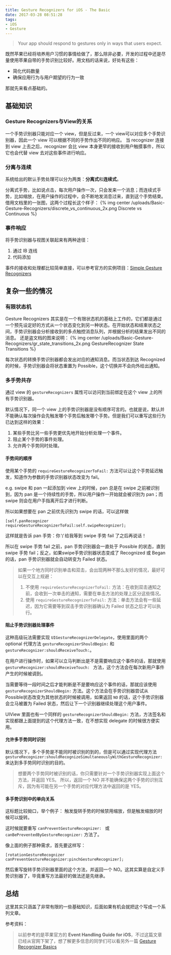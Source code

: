 ```yaml
---
title: Gesture Recognizers for iOS - The Basic
date: 2017-03-28 08:51:28
tags:
- iOS
- Gesture
---
```


> Your app should respond to gestures only in ways that users expect.

既然苹果已经将培养用户习惯的事情给做了，那么除非必要，开发的过程中还是尽量使用苹果自带的手势识别比较好。用文档的话来说，好处有这些：

* 简化代码数量
* 确保应用行为与用户期望的行为一致

<!-- more -->

那就先来看点基础的。

## 基础知识
### Gesture Recognizers与View的关系

一个手势识别器只能对应一个 view，但是反过来，一个 view可以对应多个手势识别器，因此一个 view 可以根据不同的手势作出不同的响应。
当 recognizer 连接到 view 上去之后，recognizer 会比 view 本身更早的接收到用户触摸事件，所以它也会代替 view 去对这些事件进行响应。

### 分离与连续

系统给出的默认手势处理可以分为两类：**分离式**和**连续式**。

分离式手势，比如说点击，每次用户操作一次，只会发来一个消息；而连续式手势，比如缩放，在用户操作的过程中，会不断地发消息过来，直到这个手势结束。
借用文档里的一张图，这两个过程长这个样子：
{% img center /uploads/Basic-Gesture-Recognizers/discrete_vs_continuous_2x.png Discrete vs Continuous %}

### 事件响应

将手势识别器与视图关联起来有两种途径：

1. 通过 IB 连线
2. 代码添加

事件的接收和处理都比较简单直接，可以参考官方的实例项目：[Simple Gesture Recognizers](https://developer.apple.com/library/ios/samplecode/SimpleGestureRecognizers/Introduction/Intro.html#//apple_ref/doc/uid/DTS40009460)

## 复杂一些的情况

### 有限状态机
Gesture Recognizers 其实是在一个有限状态机的基础上工作的，它们都是通过一个预先设定好的方式从一个状态变化到另一种状态。在开始状态和结束状态之间，手势识别器会分析接收到的多点触控消息队列，并根据分析的结果发出不同的消息。
还是盗文档的图来说明：
{% img center /uploads/Basic-Gesture-Recognizers/gr_state_transitions_2x.png GestureRecognizer State Transitions %}

每次状态的转换手势识别器都会发出对应的通知消息。而当状态到达 Recognized 的时候，手势识别器会将状态重置为 Possible，这个切换并不会向外给出通知。

### 多手势共存
通过 view 的 `gestureRecognizers` 属性可以访问到当前绑定在这个 view 上的所有手势识别器。

默认情况下，同一个 view 上的手势识别器是没有顺序可言的。也就是说，默认并不能确认每次操作会先触发哪个手势后触发哪个手势。但是我们可以重写这些行为已达到这样的效果：

1. 某些手势比另一些手势更优先地开始分析处理一个事件。
2. 阻止某个手势的事件处理。
3. 允许两个手势同时处理。

#### 手势间的顺序
使用某个手势的 `requireGestureRecognizerToFail:` 方法可以让这个手势延迟触发，知道作为参数的手势识别器状态改变为 fail。

e.g.
swipe 和 pan 一起添加到 view 上的时候，pan 总是在 swipe 之前被识别到，因为 pan 是一个持续性的手势，所以用户操作一开始就会被识别为 pan；而 swipe 则会在用户手指离开后才进行判断。

所以如果想要在 pan 之前优先识别为 swipe 的话，可以这样做

```objc
[self.panRecognizer requireGestureRecognizerToFail:self.swipeRecognizer];
```

这样就是告诉 pan 手势：你丫给我等到 swipe 手势 fail 了之后再说话！

所以在 swipe 手势 fail 之前，pan 手势识别器会一直处于 Possible 的状态，直到 swipe 手势 fail；反之，如果swipe手势识别器状态变成了 Recognized 或 Began 的话，pan 手势识别器就会自动转变为 Failed 状态。

> 如果一个地方同时识别单击和双击，会出现两种不那么友好的情况，最好可以在交互上规避：
>
> 1. 不使用 `requireGestureRecognizerToFail:` 方法：在收到双击通知之前，会收到一次单击的通知，需要在单击方法的处理上区分这些情况。
> 2. 使用 `requireGestureRecognizerToFail:` 方法：单击方法会有一些延迟，因为它需要等到双击手势识别器确认为 Failed 状态之后才可以执行。

#### 阻止手势识别器处理事件
这种高级玩法需要实现 `UIGestureRecognizerDelegate`，使用里面的两个 optional 代理方法 `gestureRecognizerShouldBegin:` 和 `gestureRecognizer:shouldReceiveTouch:`。

在用户进行操作时，如果可以立马判断出是不是需要响应这个事件的话，那就使用 `gestureRecognizer:shouldReceiveTouch: ` 方法，这个方法会在每次新用户事件产生的时候被调到。

当需要等待一段时间之后才能判断是不是要响应这个事件的话，那就应该使用 `gestureRecognizerShouldBegin:` 方法。这个方法会在手势识别器尝试从Possible状态改变为其他状态的时候被调用，如果返回 `NO` 的话，这个手势识别器会立马被置为 Failed 状态，然后让下一个识别器继续处理这个用户事件。

UIView 里面也有一个同样的 `gestureRecognizerShouldBegin:` 方法，方法签名和实现都跟上面提到的这个代理方法一致，在不想实现 delegate 的时候很方便实用。

#### 允许多手势同时识别
默认情况下，多个手势是不能同时被识别的到的，但是可以通过实现代理方法 `gestureRecognizer:shouldRecognizeSimultaneouslyWithGestureRecognizer: ` 来达到多手势同时识别的目的。

> 想要两个手势同时被识别的话，你只需要针对一个手势识别器实现上面这个方法，并返回 YES。
> 所以，返回一个 NO 并不能确保这两个手势的识别互斥，因为有可能在另一个手势的对应代理方法中返回的是 YES。

#### 多手势识别中的单向关系
这标题比较拗口，举个例子：
触发旋转手势的时候禁用缩放，但是触发缩放的时候可以旋转。

这时候就要重写 `canPreventGestureRecognizer: ` 或 `canBePreventedByGestureRecognizer:` 方法了。

像上面的例子那种需求，首先要这样写：

```objc
[rotationGestureRecognizer canPreventGestureRecognizer:pinchGestureRecognizer];
```

然后重写旋转手势识别器里面的这个方法，并返回一个 NO。这其实算是自定义手势识别器了，毕竟重写方法最好的做法还是先继承。

## 总结
这里其实只涵盖了非常有限的一些基础知识，后面如果有机会就把这个写成一个系列文章。

参考资料：

> 以前参考的是苹果官方的 **Event Handling Guide for iOS**，不过这篇文章已经从官网下架了，想了解更多信息的同学们可以看另外一篇 [Gesture Recognizer Basics](https://developer.apple.com/library/content/documentation/EventHandling/Conceptual/EventHandlingiPhoneOS/)

